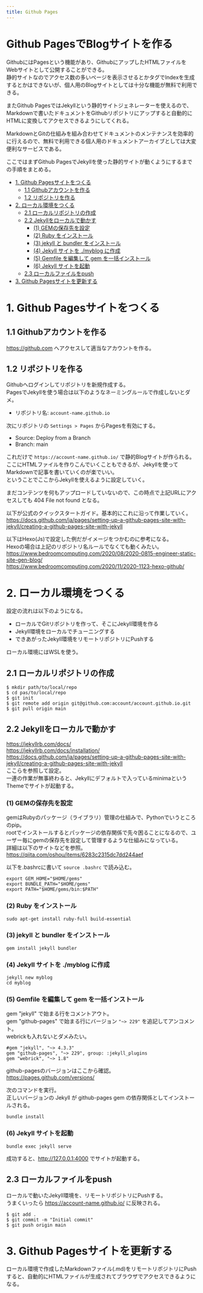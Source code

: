 ```yaml
---
title: Github Pages
---
```


<!-- omit in toc -->
# Github PagesでBlogサイトを作る
GithubにはPagesという機能があり、GithubにアップしたHTMLファイルをWebサイトとして公開することができる。<br>
静的サイトなのでアクセス数の多いページを表示させるとかタグでIndexを生成するとかはできないが、個人用のBlogサイトとしては十分な機能が無料で利用できる。<br>

またGithub PagesではJekyllという静的サイトジェネレーターを使えるので、Markdownで書いたドキュメントをGithubリポジトリにアップすると自動的にHTMLに変換してアクセスできるようにしてくれる。<br>

MarkdownとGitの仕組みを組み合わせてドキュメントのメンテナンスを効率的に行えるので、無料で利用できる個人用のドキュメントアーカイブとしては大変便利なサービスである。<br>

ここではまずGithub PagesでJekyllを使った静的サイトが動くようにするまでの手順をまとめる。<br>

- [1. Github Pagesサイトをつくる](#1-github-pagesサイトをつくる)
  - [1.1 Githubアカウントを作る](#11-githubアカウントを作る)
  - [1.2 リポジトリを作る](#12-リポジトリを作る)
- [2. ローカル環境をつくる](#2-ローカル環境をつくる)
  - [2.1 ローカルリポジトリの作成](#21-ローカルリポジトリの作成)
  - [2.2 Jekyllをローカルで動かす](#22-jekyllをローカルで動かす)
    - [(1) GEMの保存先を設定](#1-gemの保存先を設定)
    - [(2) Ruby をインストール](#2-ruby-をインストール)
    - [(3) jekyll と bundler をインストール](#3-jekyll-と-bundler-をインストール)
    - [(4) Jekyll サイトを ./myblog に作成](#4-jekyll-サイトを-myblog-に作成)
    - [(5) Gemfile を編集して gem を一括インストール](#5-gemfile-を編集して-gem-を一括インストール)
    - [(6) Jekyll サイトを起動](#6-jekyll-サイトを起動)
  - [2.3 ローカルファイルをpush](#23-ローカルファイルをpush)
- [3. Github Pagesサイトを更新する](#3-github-pagesサイトを更新する)

# 1. Github Pagesサイトをつくる
## 1.1 Githubアカウントを作る
<https://github.com> へアクセスして適当なアカウントを作る。

## 1.2 リポジトリを作る
Githubへログインしてリポジトリを新規作成する。<br>
PagesでJekyllを使う場合は以下のようなネーミングルールで作成しないとダメ。<br>
- リポジトリ名: `account-name.github.io`<br>

次にリポジトリの `Settings > Pages` からPagesを有効にする。
- Source: Deploy from a Branch
- Branch: main

これだけで `https://account-name.github.io/` で静的Blogサイトが作られる。<br>
ここにHTMLファイルを作りこんでいくこともできるが、Jekyllを使ってMarkdownで記事を書いていくのが楽でいい。<br>
ということでここからJekyllを使えるように設定していく。

まだコンテンツを何もアップロードしていないので、この時点で上記URLにアクセスしても 404 File not found となる。

以下が公式のクイックスタートガイド。基本的にこれに沿って作業していく。<br>
<https://docs.github.com/ja/pages/setting-up-a-github-pages-site-with-jekyll/creating-a-github-pages-site-with-jekyll>

以下はHexo(Js)で設定した例だがイメージをつかむのに参考になる。<br>
Hexoの場合は上記のリポジトリ名ルールでなくても動くみたい。<br>
<https://www.bedroomcomputing.com/2020/08/2020-0815-engineer-static-site-gen-blog/><br>
<https://www.bedroomcomputing.com/2020/11/2020-1123-hexo-github/>

# 2. ローカル環境をつくる
設定の流れは以下のようになる。
- ローカルでGitリポジトリを作って、そこにJekyll環境を作る
- Jekyll環境をローカルでチューニングする
- できあがったJekyll環境をリモートリポジトリにPushする

ローカル環境にはWSLを使う。

## 2.1 ローカルリポジトリの作成
```
$ mkdir path/to/local/repo
$ cd pas/to/local/repo
$ git init
$ git remote add origin git@github.com:account/account.github.io.git
$ git pull origin main
```

## 2.2 Jekyllをローカルで動かす
<https://jekyllrb.com/docs/><br>
<https://jekyllrb.com/docs/installation/><br>
<https://docs.github.com/ja/pages/setting-up-a-github-pages-site-with-jekyll/creating-a-github-pages-site-with-jekyll><br>
ここらを参照して設定。<br>
一連の作業が無事終わると、Jekyllにデフォルトで入っているminimaというThemeでサイトが起動する。

### (1) GEMの保存先を設定
gemはRubyのパッケージ（ライブラリ）管理の仕組みで、Pythonでいうところのpip。<br>
rootでインストールするとパッケージの依存関係で先々困ることになるので、ユーザー毎にgemの保存先を設定して管理するような仕組みになっている。<br>
詳細は以下のサイトなどを参照。<br>
<https://qiita.com/oshou/items/6283c2315dc7dd244aef>

以下を.bashrcに書いて `source .bashrc` で読み込む。
```
export GEM_HOME="$HOME/gems"
export BUNDLE_PATH="$HOME/gems"
export PATH="$HOME/gems/bin:$PATH"
```

### (2) Ruby をインストール
```
sudo apt-get install ruby-full build-essential
```

### (3) jekyll と bundler をインストール
```
gem install jekyll bundler
```

### (4) Jekyll サイトを ./myblog に作成
```
jekyll new myblog
cd myblog
```

### (5) Gemfile を編集して gem を一括インストール
gem "jekyll" で始まる行をコメントアウト。<br>
gem "github-pages" で始まる行にバージョン `"~> 229"` を追記してアンコメント。<br>
webrickも入れないとダメみたい。
```
#gem "jekyll", "~> 4.3.3"
gem "github-pages", "~> 229", group: :jekyll_plugins
gem "webrick", "~> 1.8"
```

github-pagesのバージョンはここから確認。<br>
<https://pages.github.com/versions/>

次のコマンドを実行。<br>
正しいバージョンの Jekyll が github-pages gem の依存関係としてインストールされる。<br>
```
bundle install
```

### (6) Jekyll サイトを起動
```
bundle exec jekyll serve
```
成功すると、<http://127.0.0.1:4000> でサイトが起動する。

## 2.3 ローカルファイルをpush
ローカルで動いたJekyll環境を、リモートリポジトリにPushする。<br>
うまくいったら <https://account-name.github.io/> に反映される。
```
$ git add .
$ git commit -m "Initial commit"
$ git push origin main
```

# 3. Github Pagesサイトを更新する
ローカル環境で作成したMarkdownファイル(.md)をリモートリポジトリにPushすると、自動的にHTMLファイルが生成されてブラウザでアクセスできるようになる。<br>
